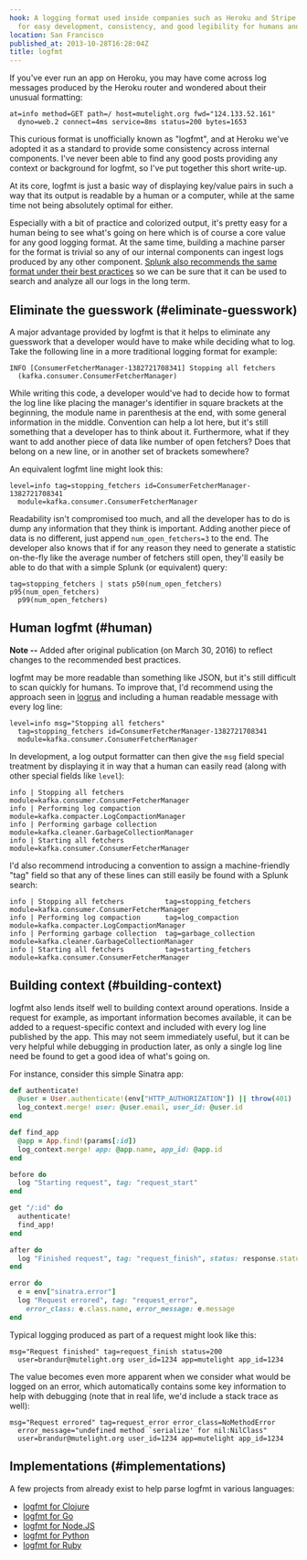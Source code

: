 ```yaml
---
hook: A logging format used inside companies such as Heroku and Stripe which is optimal
  for easy development, consistency, and good legibility for humans and computers.
location: San Francisco
published_at: 2013-10-28T16:28:04Z
title: logfmt
---
```


If you've ever run an app on Heroku, you may have come across log messages produced by the Heroku router and wondered about their unusual formatting:

    at=info method=GET path=/ host=mutelight.org fwd="124.133.52.161"
      dyno=web.2 connect=4ms service=8ms status=200 bytes=1653

This curious format is unofficially known as "logfmt", and at Heroku we've adopted it as a standard to provide some consistency across internal components. I've never been able to find any good posts providing any context or background for logfmt, so I've put together this short write-up.

At its core, logfmt is just a basic way of displaying key/value pairs in such a way that its output is readable by a human or a computer, while at the same time not being absolutely optimal for either.

Especially with a bit of practice and colorized output, it's pretty easy for a human being to see what's going on here which is of course a core value for any good logging format. At the same time, building a machine parser for the format is trivial so any of our internal components can ingest logs produced by any other component. [Splunk also recommends the same format under their best practices](http://dev.splunk.com/view/logging-best-practices/SP-CAAADP6) so we can be sure that it can be used to search and analyze all our logs in the long term.

## Eliminate the guesswork (#eliminate-guesswork)

A major advantage provided by logfmt is that it helps to eliminate any guesswork that a developer would have to make while deciding what to log. Take the following line in a more traditional logging format for example:

    INFO [ConsumerFetcherManager-1382721708341] Stopping all fetchers
      (kafka.consumer.ConsumerFetcherManager)

While writing this code, a developer would've had to decide how to format the log line like placing the manager's identifier in square brackets at the beginning, the module name in parenthesis at the end, with some general information in the middle. Convention can help a lot here, but it's still something that a developer has to think about it. Furthermore, what if they want to add another piece of data like number of open fetchers? Does that belong on a new line, or in another set of brackets somewhere?

An equivalent logfmt line might look this:

    level=info tag=stopping_fetchers id=ConsumerFetcherManager-1382721708341
      module=kafka.consumer.ConsumerFetcherManager

Readability isn't compromised too much, and all the developer has to do is dump any information that they think is important. Adding another piece of data is no different, just append `num_open_fetchers=3` to the end. The developer also knows that if for any reason they need to generate a statistic on-the-fly like the average number of fetchers still open, they'll easily be able to do that with a simple Splunk (or equivalent) query:

    tag=stopping_fetchers | stats p50(num_open_fetchers) p95(num_open_fetchers)
      p99(num_open_fetchers)

## Human logfmt (#human)

**Note --** Added after original publication (on March 30, 2016) to
reflect changes to the recommended best practices.

logfmt may be more readable than something like JSON, but it's still difficult
to scan quickly for humans. To improve that, I'd recommend using the approach
seen in [logrus][logrus] and including a human readable message with every log
line:

    level=info msg="Stopping all fetchers"
      tag=stopping_fetchers id=ConsumerFetcherManager-1382721708341
      module=kafka.consumer.ConsumerFetcherManager

In development, a log output formatter can then give the `msg` field special
treatment by displaying it in way that a human can easily read (along with
other special fields like `level`):

    info | Stopping all fetchers          module=kafka.consumer.ConsumerFetcherManager
    info | Performing log compaction      module=kafka.compacter.LogCompactionManager
    info | Performing garbage collection  module=kafka.cleaner.GarbageCollectionManager
    info | Starting all fetchers          module=kafka.consumer.ConsumerFetcherManager

I'd also recommend introducing a convention to assign a machine-friendly "tag"
field so that any of these lines can still easily be found with a Splunk
search:

    info | Stopping all fetchers          tag=stopping_fetchers module=kafka.consumer.ConsumerFetcherManager
    info | Performing log compaction      tag=log_compaction module=kafka.compacter.LogCompactionManager
    info | Performing garbage collection  tag=garbage_collection module=kafka.cleaner.GarbageCollectionManager
    info | Starting all fetchers          tag=starting_fetchers module=kafka.consumer.ConsumerFetcherManager

## Building context (#building-context)

logfmt also lends itself well to building context around operations. Inside a request for example, as important information becomes available, it can be added to a request-specific context and included with every log line published by the app. This may not seem immediately useful, but it can be very helpful while debugging in production later, as only a single log line need be found to get a good idea of what's going on.

For instance, consider this simple Sinatra app:

``` ruby
def authenticate!
  @user = User.authenticate!(env["HTTP_AUTHORIZATION"]) || throw(401)
  log_context.merge! user: @user.email, user_id: @user.id
end

def find_app
  @app = App.find!(params[:id])
  log_context.merge! app: @app.name, app_id: @app.id
end

before do
  log "Starting request", tag: "request_start"
end

get "/:id" do
  authenticate!
  find_app!
end

after do
  log "Finished request", tag: "request_finish", status: response.status
end

error do
  e = env["sinatra.error"]
  log "Request errored", tag: "request_error",
    error_class: e.class.name, error_message: e.message
end
```

Typical logging produced as part of a request might look like this:

    msg="Request finished" tag=request_finish status=200 
      user=brandur@mutelight.org user_id=1234 app=mutelight app_id=1234

The value becomes even more apparent when we consider what would be logged on an error, which automatically contains some key information to help with debugging (note that in real life, we'd include a stack trace as well):

    msg="Request errored" tag=request_error error_class=NoMethodError
      error_message="undefined method `serialize' for nil:NilClass"
      user=brandur@mutelight.org user_id=1234 app=mutelight app_id=1234

## Implementations (#implementations)

A few projects from already exist to help parse logfmt in various languages:

* [logfmt for Clojure](https://github.com/tcrayford/logfmt)
* [logfmt for Go](http://godoc.org/github.com/kr/logfmt)
* [logfmt for Node.JS](https://github.com/csquared/node-logfmt)
* [logfmt for Python](https://pypi.python.org/pypi/logfmt/0.1)
* [logfmt for Ruby](https://github.com/cyberdelia/logfmt-ruby)

[logrus]: https://github.com/sirupsen/logrus
